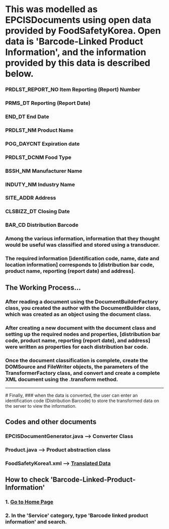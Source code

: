 # This was modelled as EPCISDocuments using open data provided by FoodSafetyKorea. Open data is 'Barcode-Linked Product Information', and the information provided by this data is described below.

### PRDLST_REPORT_NO 	  Item Reporting (Report) Number

### PRMS_DT Reporting 	(Report Date)

### END_DT			        End Date

### PRDLST_NM 		      Product Name

### POG_DAYCNT 		      Expiration date

### PRDLST_DCNM 		    Food Type

### BSSH_NM 		        Manufacturer Name

### INDUTY_NM 		      Industry Name

### SITE_ADDR 		      Address

### CLSBIZZ_DT 		      Closing Date

### BAR_CD 			        Distribution Barcode

### Among the various information, information that they thought would be useful was classified and stored using a transducer.

### The required information [identification code, name, date and location information] corresponds to [distribution bar code, product name, reporting (report date) and address].

## The Working Process...

### After reading a document using the DocumentBuilderFactory class, you created the author with the DocumentBuilder class, which was created as an object using the document class. 

### After creating a new document with the document class and setting up the required nodes and properties, [distribution bar code, product name, reporting (report date), and address] were written as properties for each distribution bar code.

### Once the document classification is complete, create the DOMSource and FileWriter objects, the parameters of the TransformerFactory class, and convert and create a complete XML document using the .transform method.

<hr/>
# Finally, ### when the data is converted, the user can enter an identification code (Distribution Barcode) to store the transformed data on the server to view the information.

## Codes and other documents
### EPCISDocumentGenerator.java --> Converter Class

### Product.java --> Product abstraction class

### FoodSafetyKorea1.xml --> [Translated Data](http://210.93.116.66/epcis/GEODES/FoodSafetyKorea1.xml)

## How to check 'Barcode-Linked-Product-Information'

### 1. [Go to Home Page](https://www.foodsafetykorea.go.kr/api/datasetList.do)

### 2. In the 'Service' category, type 'Barcode linked product information' and search.
